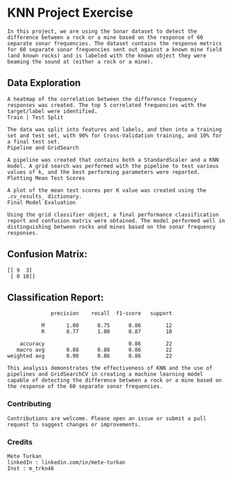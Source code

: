 # KNN Project Exercise

    In this project, we are using the Sonar dataset to detect the difference between a rock or a mine based on the response of 60 separate sonar frequencies. The dataset contains the response metrics for 60 separate sonar frequencies sent out against a known mine field (and known rocks) and is labeled with the known object they were beaming the sound at (either a rock or a mine).

## Data Exploration

    A heatmap of the correlation between the difference frequency responses was created. The top 5 correlated frequencies with the target/label were identified.
    Train | Test Split

    The data was split into features and labels, and then into a training set and test set, with 90% for Cross-Validation training, and 10% for a final test set.
    Pipeline and GridSearch

    A pipeline was created that contains both a StandardScaler and a KNN model. A grid search was performed with the pipeline to test various values of k, and the best performing parameters were reported.
    Plotting Mean Test Scores

    A plot of the mean test scores per K value was created using the .cv_results_ dictionary.
    Final Model Evaluation

    Using the grid classifier object, a final performance classification report and confusion matrix were obtained. The model performed well in distinguishing between rocks and mines based on the sonar frequency responses.

## Confusion Matrix:

    [[ 9  3]
     [ 0 10]]

## Classification Report:

                  precision    recall  f1-score   support

               M       1.00      0.75      0.86        12
               R       0.77      1.00      0.87        10

        accuracy                           0.86        22
       macro avg       0.88      0.88      0.86        22
    weighted avg       0.90      0.86      0.86        22

    This analysis demonstrates the effectiveness of KNN and the use of pipelines and GridSearchCV in creating a machine learning model capable of detecting the difference between a rock or a mine based on the response of the 60 separate sonar frequencies.

### Contributing

    Contributions are welcome. Please open an issue or submit a pull request to suggest changes or improvements.


### Credits

    Mete Turkan
    linkedIn : linkedin.com/in/mete-turkan
    Inst : m_trkn46
